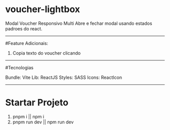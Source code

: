 # voucher-lightbox

Modal Voucher Responsivo Multi
Abre e fechar modal usando estados padroes do react.
___________________________________________________
#Feature Adicionais:

1. Copia texto do voucher clicando 
___________________________________
#Tecnologias

Bundle: Vite
Lib: ReactJS
Styles: SASS
Icons: ReactIcon
____________________________________
# Startar Projeto

1. pnpm i  || npm i
2. pnpm run dev || npm run dev





